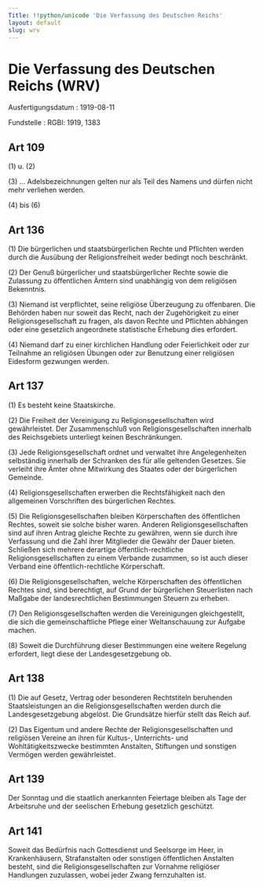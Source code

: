 ```yaml
---
Title: !!python/unicode 'Die Verfassung des Deutschen Reichs'
layout: default
slug: wrv
---
```


# Die Verfassung des Deutschen Reichs (WRV)

Ausfertigungsdatum
:   1919-08-11

Fundstelle
:   RGBl: 1919, 1383



## Art 109

(1) u. (2)

(3) ... Adelsbezeichnungen gelten nur als Teil des Namens und dürfen
nicht mehr verliehen werden.

(4) bis (6)


## Art 136

(1) Die bürgerlichen und staatsbürgerlichen Rechte und Pflichten
werden durch die Ausübung der Religionsfreiheit weder bedingt noch
beschränkt.

(2) Der Genuß bürgerlicher und staatsbürgerlicher Rechte sowie die
Zulassung zu öffentlichen Ämtern sind unabhängig von dem religiösen
Bekenntnis.

(3) Niemand ist verpflichtet, seine religiöse Überzeugung zu
offenbaren. Die Behörden haben nur soweit das Recht, nach der
Zugehörigkeit zu einer Religionsgesellschaft zu fragen, als davon
Rechte und Pflichten abhängen oder eine gesetzlich angeordnete
statistische Erhebung dies erfordert.

(4) Niemand darf zu einer kirchlichen Handlung oder Feierlichkeit oder
zur Teilnahme an religiösen Übungen oder zur Benutzung einer
religiösen Eidesform gezwungen werden.


## Art 137

(1) Es besteht keine Staatskirche.

(2) Die Freiheit der Vereinigung zu Religionsgesellschaften wird
gewährleistet. Der Zusammenschluß von Religionsgesellschaften
innerhalb des Reichsgebiets unterliegt keinen Beschränkungen.

(3) Jede Religionsgesellschaft ordnet und verwaltet ihre
Angelegenheiten selbständig innerhalb der Schranken des für alle
geltenden Gesetzes. Sie verleiht ihre Ämter ohne Mitwirkung des
Staates oder der bürgerlichen Gemeinde.

(4) Religionsgesellschaften erwerben die Rechtsfähigkeit nach den
allgemeinen Vorschriften des bürgerlichen Rechtes.

(5) Die Religionsgesellschaften bleiben Körperschaften des
öffentlichen Rechtes, soweit sie solche bisher waren. Anderen
Religionsgesellschaften sind auf ihren Antrag gleiche Rechte zu
gewähren, wenn sie durch ihre Verfassung und die Zahl ihrer Mitglieder
die Gewähr der Dauer bieten. Schließen sich mehrere derartige
öffentlich-rechtliche Religionsgesellschaften zu einem Verbande
zusammen, so ist auch dieser Verband eine öffentlich-rechtliche
Körperschaft.

(6) Die Religionsgesellschaften, welche Körperschaften des
öffentlichen Rechtes sind, sind berechtigt, auf Grund der bürgerlichen
Steuerlisten nach Maßgabe der landesrechtlichen Bestimmungen Steuern
zu erheben.

(7) Den Religionsgesellschaften werden die Vereinigungen
gleichgestellt, die sich die gemeinschaftliche Pflege einer
Weltanschauung zur Aufgabe machen.

(8) Soweit die Durchführung dieser Bestimmungen eine weitere Regelung
erfordert, liegt diese der Landesgesetzgebung ob.


## Art 138

(1) Die auf Gesetz, Vertrag oder besonderen Rechtstiteln beruhenden
Staatsleistungen an die Religionsgesellschaften werden durch die
Landesgesetzgebung abgelöst. Die Grundsätze hierfür stellt das Reich
auf.

(2) Das Eigentum und andere Rechte der Religionsgesellschaften und
religiösen Vereine an ihren für Kultus-, Unterrichts- und
Wohltätigkeitszwecke bestimmten Anstalten, Stiftungen und sonstigen
Vermögen werden gewährleistet.


## Art 139

Der Sonntag und die staatlich anerkannten Feiertage bleiben als Tage
der Arbeitsruhe und der seelischen Erhebung gesetzlich geschützt.


## Art 141

Soweit das Bedürfnis nach Gottesdienst und Seelsorge im Heer, in
Krankenhäusern, Strafanstalten oder sonstigen öffentlichen Anstalten
besteht, sind die Religionsgesellschaften zur Vornahme religiöser
Handlungen zuzulassen, wobei jeder Zwang fernzuhalten ist.

